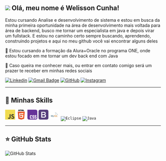 ## <img src="https://media.giphy.com/media/hvRJCLFzcasrR4ia7z/giphy.gif" width="35"> Olá, meu nome é Welisson Cunha!

Estou cursando Analise e desenvolvimento de sistema e estou em busca da minha primeira oportunidade na área de desenvolvimento mais 
voltada para área de backend, busco me tornar um especialista em java e depois virar um fullstack. E estou no caminho certo sempre buscando,
aprendendo, construindo projetos e aqui no meu github você vai encontrar alguns deles

🔭 Estou cursando a formação da Alura+Oracle no programa ONE, onde estou focado em me tornar um dev back end com Java


💬 Caso queira me conhecer mais, ou entrar em contato comigo será um prazer te receber em minhas redes sociais

[![Linkedin](https://img.shields.io/badge/-Linkedin-0e76a8?style=flat-square&logo=Linkedin&logoColor=white&link=https://www.linkedin.com/in/welissoncunha/)](https://www.linkedin.com/in/welissoncunha/)
[![Gmail Badge](https://img.shields.io/badge/-Gmail-FF0000?style=flat-square&labelColor=FF0000&logo=gmail&logoColor=white&link=welissonsilvacunha@gmail.com)](mailto:welissonsilvacunha@gmail.com)
[![GitHub](https://img.shields.io/github/followers/WelissonSC?label=follow&style=social)]([welissonsilvacunha@gmail.com](https://github.com/WelissonSC))
[![Instagram](https://img.shields.io/badge/-Instagram-DF0174?style=flat-square&labelColor=DF0174&logo=instagram&logoColor=white&link=https://www.instagram.com/welisson_s_cunha/)](https://www.instagram.com/welisson_s_cunha/)



---

## 🚀 Minhas Skills


<code><img height="32" src="https://raw.githubusercontent.com/github/explore/80688e429a7d4ef2fca1e82350fe8e3517d3494d/topics/javascript/javascript.png" alt="Javascript"/></code>
<code><img height="32" src="https://raw.githubusercontent.com/github/explore/80688e429a7d4ef2fca1e82350fe8e3517d3494d/topics/html/html.png" alt="HTML5"/></code>
<code><img height="32" src="https://raw.githubusercontent.com/github/explore/80688e429a7d4ef2fca1e82350fe8e3517d3494d/topics/css/css.png" alt="CSS"/></code>
<code><img height="32" src="https://raw.githubusercontent.com/github/explore/80688e429a7d4ef2fca1e82350fe8e3517d3494d/topics/bootstrap/bootstrap.png" alt="Bootstrap"/></code>
<code><img height="32" src="https://raw.githubusercontent.com/github/explore/80688e429a7d4ef2fca1e82350fe8e3517d3494d/topics/mysql/mysql.png" alt="MySQL"/></code>
<code><img height="32" src="https://skillicons.dev/icons?i=eclipse" alt="Eclipse"/></code>
<code><img height="32" src="https://skillicons.dev/icons?i=java" alt="Java"/></code>

  
 


---

## ⭐ GitHub Stats

![GitHub Stats](https://github-readme-stats.vercel.app/api?username=WelissonSC&show_icons=true)
